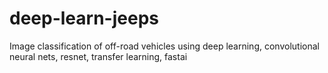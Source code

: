 # deep-learn-jeeps
Image classification of off-road vehicles using deep learning, convolutional neural nets, resnet, transfer learning, fastai
